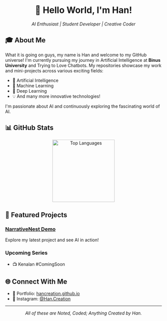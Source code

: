<h1 align="center">👋 Hello World, I'm Han!</h1>

<p align="center">
  <em>AI Enthusiast | Student Developer | Creative Coder</em>
</p>

## 🎓 About Me

What it is going on guys, my name is Han and welcome to my GitHub universe! I'm currently pursuing my journey in Artificial Intelligence at **Binus University** and Trying to Love Chatbots. My repositories showcase my work and mini-projects across various exciting fields:

- 🤖 Artificial Intelligence
- 🧠 Machine Learning
- 🔮 Deep Learning
- 💡 And many more innovative technologies!

I'm passionate about AI and continuously exploring the fascinating world of AI.

## 📊 GitHub Stats

<div align="center">
  <img height=200 src="https://github-readme-stats.vercel.app/api/top-langs?username=HanCreation&layout=compact&langs_count=8&card_width=320" alt="Top Languages" />
</div>

## 🚀 Featured Projects

### [NarrativeNest Demo](https://hancreation.github.io/NarrativeNest-Demo/)
Explore my latest project and see AI in action!

### Upcoming Series
- 📺 Kenalan #ComingSoon

## 🌐 Connect With Me

- 🎯 Portfolio: [hancreation.github.io](https://hancreation.github.io/)
- 🔗 Instagram: [@Han.Creation](https://instagram.com/Han.Creation)

---

<p align="center">
  <i>All of these are Noted, Coded; Anything Created by Han.</i>
</p>
<!--
**HanCreation/HanCreation** is a ✨ _special_ ✨ repository because its `README.md` (this file) appears on your GitHub profile.

Here are some ideas to get you started:

- 🔭 I’m currently working on ...
- 🌱 I’m currently learning ...
- 👯 I’m looking to collaborate on ...
- 🤔 I’m looking for help with ...
- 💬 Ask me about ...
- 📫 How to reach me: ...
- 😄 Pronouns: ...
- ⚡ Fun fact: ...
-->
